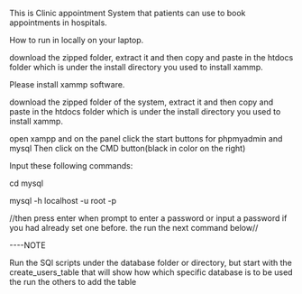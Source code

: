 This is Clinic appointment System that patients can use to book appointments in hospitals.

How to run in locally on your laptop.

download the zipped folder, extract it and then copy and paste in the htdocs folder which is under the install directory
you used to install xammp.

Please install xammp software.

download the zipped folder of the system, extract it and then copy and paste in the htdocs folder which is under the install directory you used to install xammp.

open xampp and on the panel click the start buttons for phpmyadmin and mysql
Then click on the CMD button(black in color on the right)

Input these following commands:

cd mysql

mysql -h localhost -u root -p

//then press enter when prompt to enter a password or input a password if you had already set one before. the run the next command below//

----NOTE

Run the SQl scripts under the database folder or directory, but start with the create_users_table that will show how which specific database is to be used the run the others to add the table






